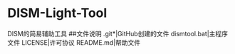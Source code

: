 # DISM-Light-Tool
DISM的简易辅助工具
##文件说明
.git*|GitHub创建的文件
dismtool.bat|主程序文件
LICENSE|许可协议
README.md|帮助文件
